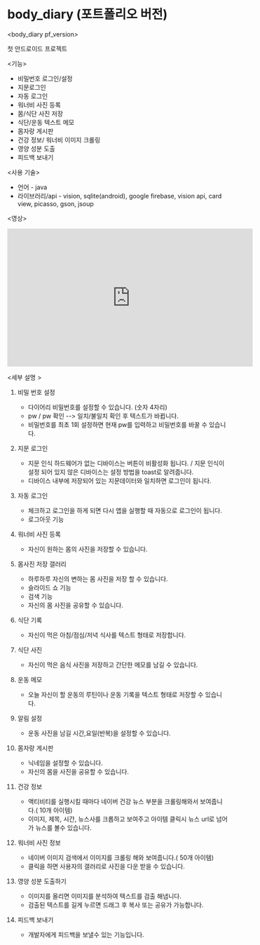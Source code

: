 # body_diary (포트폴리오 버전)
<body_diary pf_version>

첫 안드로이드 프로젝트 

<기능>
* 비밀번호 로그인/설정
* 지문로그인
* 자동 로그인
* 워너비 사진 등록
* 몸/식단 사진 저장
* 식단/운동 텍스트 메모
* 몸자랑 게시판
* 건강 정보/ 워너비 이미지 크롤링
* 영양 성분 도출 
* 피드백 보내기

<사용 기술>
* 언어 - java
* 라이브러리/api - vision, sqlite(android), google firebase, vision api, card view, picasso, gson, jsoup

<영상>
<iframe width="560" height="315" src="https://youtu.be/dz-I5gUQm3E" frameborder="0" allowfullscreen></iframe>




<세부 설명 >
1. 비밀 번호 설정 
      - 다이어리 비밀번호를 설정할 수 있습니다. (숫자 4자리)
      - pw / pw 확인 --> 일치/불일치 확인 후  텍스트가 바뀝니다.
      - 비밀번호를 최초 1회 설정하면 현재 pw를 입력하고 비밀번호를 바꿀 수 있습니다.
      
2. 지문 로그인
    - 지문 인식 하드웨어가 없는 디바이스는 버튼이 비활성화 됩니다. / 지문 인식이 설정 되어 있지 않은 디바이스는 설정 방법을 toast로 알려줍니다.
    - 디바이스 내부에 저장되어 있는 지문데이터와 일치하면 로그인이 됩니다.
    
3. 자동 로그인
    - 체크하고 로그인을 하게 되면 다시 앱을 실행할 때 자동으로 로그인이 됩니다.
    - 로그아웃 기능

4. 워너비 사진 등록
    - 자신이 원하는 몸의 사진을 저장할 수 있습니다.

5. 몸사진 저장 갤러리
    - 하루하루 자신의 변하는 몸 사진을 저장 할 수 있습니다.
    - 슬라이드 쇼 기능
    - 검색 기능
    - 자신의 몸 사진을 공유할 수 있습니다.
    
6. 식단 기록
    - 자신이 먹은 아침/점심/저녁 식사를 텍스트 형태로 저장합니다.
    
7. 식단 사진
    - 자신이 먹은 음식 사진을 저장하고 간단한 메모를 남길 수 있습니다.

8. 운동 메모 
    - 오늘 자신이 할 운동의 루틴이나 운동 기록을 텍스트 형태로 저장할 수 있습니다.
 
9. 알림 설정
    - 운동 사진을 남길 시간,요일(반복)을 설정할 수 있습니다. 

10. 몸자랑 게시판
    - 닉네임을 설정할 수 있습니다. 
    - 자신의 몸을 사진을 공유할 수 있습니다. 

11. 건강 정보 
    - 액티비티를 실행시킬 때마다 네이버 건강 뉴스 부분을 크롤링해와서 보여줍니다.( 10개 아이템)
    - 이미지, 제목, 시간, 뉴스사를 크롭하고 보여주고 아이템 클릭시 뉴스 url로 넘어가 뉴스를 볼수 있습니다.
    
12. 워너비 사진 정보
    - 네이버 이미지 검색에서 이미지를 크롤링 해와 보여줍니다.( 50개 아이템)
    - 클릭을 하면 사용자의 갤러리로 사진을 다운 받을 수 있습니다.
    
13. 영양 성분 도출하기
    - 이미지를 올리면 이미지를 분석하여 텍스트를 검출 해냅니다.
    - 검출된 텍스트를 길게 누르면 드래그 후 복사 또는 공유가 가능합니다.
    
14. 피드백 보내기
    - 개발자에게 피드백을 보낼수 있는 기능입니다.
    
